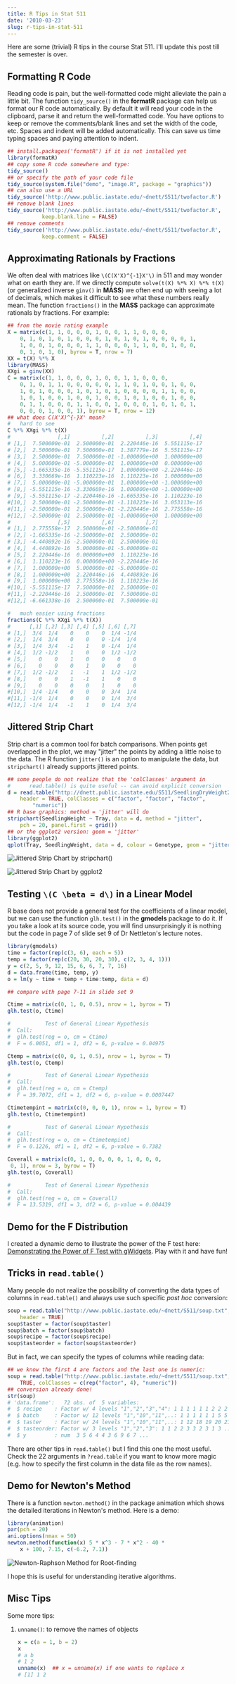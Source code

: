 ```yaml
---
title: R Tips in Stat 511
date: '2010-03-23'
slug: r-tips-in-stat-511
---
```


Here are some (trivial) R tips in the course Stat 511. I'll update this post till the semester is over.

## Formatting R Code

Reading code is pain, but the well-formatted code might alleviate the pain a little bit. The function `tidy_source()` in the **formatR** package can help us format our R code automatically. By default it will read your code in the clipboard, parse it and return the well-formatted code. You have options to keep or remove the comments/blank lines and set the width of the code, etc. Spaces and indent will be added automatically. This can save us time typing spaces and paying attention to indent.

```r 
## install.packages('formatR') if it is not installed yet
library(formatR)
## copy some R code somewhere and type:
tidy_source()
## or specify the path of your code file
tidy_source(system.file("demo", "image.R", package = "graphics"))
## can also use a URL
tidy_source('http://www.public.iastate.edu/~dnett/S511/twofactor.R')
## remove blank lines
tidy_source('http://www.public.iastate.edu/~dnett/S511/twofactor.R',
           keep.blank.line = FALSE)
## remove comments
tidy_source('http://www.public.iastate.edu/~dnett/S511/twofactor.R',
           keep.comment = FALSE)
```

## Approximating Rationals by Fractions

We often deal with matrices like `\(C(X'X)^{-1}X'\)` in 511 and may wonder what on earth they are. If we directly compute `solve(t(X) %*% X) %*% t(X)` (or generalized inverse `ginv()` in **MASS**) we often end up with seeing a lot of decimals, which makes it difficult to see what these numbers really mean. The function `fractions()` in the **MASS** package can approximate rationals by fractions. For example:

```r 
## from the movie rating example
X = matrix(c(1, 1, 0, 0, 0, 1, 0, 0, 1, 1, 0, 0, 0,
    0, 1, 0, 1, 0, 1, 0, 0, 0, 1, 0, 1, 0, 1, 0, 0, 0, 0, 1,
    1, 0, 0, 1, 0, 0, 0, 1, 1, 0, 0, 0, 1, 1, 0, 0, 1, 0, 0,
    0, 1, 0, 1, 0), byrow = T, nrow = 7)
XX = t(X) %*% X
library(MASS)
XXgi = ginv(XX)
C = matrix(c(1, 1, 0, 0, 0, 1, 0, 0, 1, 1, 0, 0, 0,
    0, 1, 0, 1, 1, 0, 0, 0, 0, 0, 1, 1, 0, 1, 0, 0, 1, 0, 0,
    1, 0, 1, 0, 0, 0, 1, 0, 1, 0, 1, 0, 0, 0, 0, 1, 1, 0, 0,
    1, 0, 1, 0, 0, 1, 0, 0, 1, 0, 0, 1, 0, 1, 0, 0, 1, 0, 0,
    0, 1, 1, 0, 0, 0, 1, 1, 0, 0, 1, 0, 0, 0, 1, 0, 1, 0, 1,
    0, 0, 0, 1, 0, 0, 1), byrow = T, nrow = 12)
## what does C(X'X)^{-}X' mean?
#   hard to see
C %*% XXgi %*% t(X)
#               [,1]          [,2]          [,3]          [,4]
# [1,]  7.500000e-01  2.500000e-01  2.220446e-16  5.551115e-17
# [2,]  2.500000e-01  7.500000e-01  1.387779e-16  5.551115e-17
# [3,]  2.500000e-01  7.500000e-01 -1.000000e+00  1.000000e+00
# [4,]  5.000000e-01 -5.000000e-01  1.000000e+00  0.000000e+00
# [5,] -1.665335e-16 -5.551115e-17  1.000000e+00 -2.220446e-16
# [6,]  3.330669e-16  1.110223e-16  1.110223e-16  1.000000e+00
# [7,]  5.000000e-01 -5.000000e-01  1.000000e+00 -1.000000e+00
# [8,] -5.551115e-16 -3.330669e-16  1.000000e+00 -1.000000e+00
# [9,] -5.551115e-17 -2.220446e-16 -1.665335e-16  1.110223e-16
#[10,]  2.500000e-01 -2.500000e-01 -1.110223e-16  3.053113e-16
#[11,] -2.500000e-01  2.500000e-01 -2.220446e-16  2.775558e-16
#[12,] -2.500000e-01  2.500000e-01 -1.000000e+00  1.000000e+00
#               [,5]          [,6]          [,7]
# [1,]  2.775558e-17  2.500000e-01 -2.500000e-01
# [2,] -1.665335e-16 -2.500000e-01  2.500000e-01
# [3,] -4.440892e-16 -2.500000e-01  2.500000e-01
# [4,]  4.440892e-16  5.000000e-01 -5.000000e-01
# [5,]  2.220446e-16  0.000000e+00  1.110223e-16
# [6,]  1.110223e-16  0.000000e+00 -2.220446e-16
# [7,]  1.000000e+00  5.000000e-01 -5.000000e-01
# [8,]  1.000000e+00  2.220446e-16  4.440892e-16
# [9,]  1.000000e+00  2.775558e-16  1.110223e-16
#[10,] -5.551115e-17  7.500000e-01  2.500000e-01
#[11,] -2.220446e-16  2.500000e-01  7.500000e-01
#[12,] -6.661338e-16  2.500000e-01  7.500000e-01

#   much easier using fractions
fractions(C %*% XXgi %*% t(X))
#      [,1] [,2] [,3] [,4] [,5] [,6] [,7]
# [1,]  3/4  1/4    0    0    0  1/4 -1/4
# [2,]  1/4  3/4    0    0    0 -1/4  1/4
# [3,]  1/4  3/4   -1    1    0 -1/4  1/4
# [4,]  1/2 -1/2    1    0    0  1/2 -1/2
# [5,]    0    0    1    0    0    0    0
# [6,]    0    0    0    1    0    0    0
# [7,]  1/2 -1/2    1   -1    1  1/2 -1/2
# [8,]    0    0    1   -1    1    0    0
# [9,]    0    0    0    0    1    0    0
#[10,]  1/4 -1/4    0    0    0  3/4  1/4
#[11,] -1/4  1/4    0    0    0  1/4  3/4
#[12,] -1/4  1/4   -1    1    0  1/4  3/4
```

## Jittered Strip Chart

Strip chart is a common tool for batch comparisons. When points get overlapped in the plot, we may "jitter" the points by adding a little noise to the data. The R function `jitter()` is an option to manipulate the data, but `stripchart()` already supports jittered points.

```r 
## some people do not realize that the 'colClasses' argument in
#      read.table() is quite useful -- can avoid explicit conversion
d = read.table("http://dnett.public.iastate.edu/S511/SeedlingDryWeight2.txt",
    header = TRUE, colClasses = c("factor", "factor", "factor",
        "numeric"))
## R base graphics: method = 'jitter' will do
stripchart(SeedlingWeight ~ Tray, data = d, method = "jitter",
    pch = 20, panel.first = grid())
## or the ggplot2 version: geom = 'jitter'
library(ggplot2)
qplot(Tray, SeedlingWeight, data = d, colour = Genotype, geom = "jitter")
```

![Jittered Strip Chart by stripchart()](http://i.imgur.com/7vqwE.png)

![Jittered Strip Chart by ggplot2](http://i.imgur.com/1Rv8t.png)

## Testing `\(C \beta = d\)` in a Linear Model

R base does not provide a general test for the coefficients of a linear model, but we can use the function `glh.test()` in the **gmodels** package to do it. If you take a look at its source code, you will find unsurprisingly it is nothing but the code in page 7 of slide set 9 of Dr Nettleton's lecture notes.

```r 
library(gmodels)
time = factor(rep(c(3, 6), each = 5))
temp = factor(rep(c(20, 30, 20, 30), c(2, 3, 4, 1)))
y = c(2, 5, 9, 12, 15, 6, 6, 7, 7, 16)
d = data.frame(time, temp, y)
o = lm(y ~ time + temp + time:temp, data = d)

## compare with page 7-11 in slide set 9

Ctime = matrix(c(0, 1, 0, 0.5), nrow = 1, byrow = T)
glh.test(o, Ctime)

#           Test of General Linear Hypothesis
#  Call:
#  glh.test(reg = o, cm = Ctime)
#  F = 6.0051, df1 = 1, df2 = 6, p-value = 0.04975

Ctemp = matrix(c(0, 0, 1, 0.5), nrow = 1, byrow = T)
glh.test(o, Ctemp)

#           Test of General Linear Hypothesis
#  Call:
#  glh.test(reg = o, cm = Ctemp)
#  F = 39.7072, df1 = 1, df2 = 6, p-value = 0.0007447

Ctimetempint = matrix(c(0, 0, 0, 1), nrow = 1, byrow = T)
glh.test(o, Ctimetempint)

#           Test of General Linear Hypothesis
#  Call:
#  glh.test(reg = o, cm = Ctimetempint)
#  F = 0.1226, df1 = 1, df2 = 6, p-value = 0.7382

Coverall = matrix(c(0, 1, 0, 0, 0, 0, 1, 0, 0, 0,
 0, 1), nrow = 3, byrow = T)
glh.test(o, Coverall)

#           Test of General Linear Hypothesis
#  Call:
#  glh.test(reg = o, cm = Coverall)
#  F = 13.5319, df1 = 3, df2 = 6, p-value = 0.004439
```

## Demo for the F Distribution

I created a dynamic demo to illustrate the power of the F test here: [Demonstrating the Power of F Test with gWidgets](/en/2010/04/demonstrating-the-power-of-f-test-with-gwidgets/). Play with it and have fun!

## Tricks in `read.table()`

Many people do not realize the possibility of converting the data types of columns in `read.table()` and always use such specific _post hoc_ conversion:

```r 
soup = read.table("http://www.public.iastate.edu/~dnett/S511/soup.txt",
    header = TRUE)
soup$taster = factor(soup$taster)
soup$batch = factor(soup$batch)
soup$recipe = factor(soup$recipe)
soup$tasteorder = factor(soup$tasteorder)
```

But in fact, we can specify the types of columns while reading data:

```r 
## we know the first 4 are factors and the last one is numeric:
soup = read.table("http://www.public.iastate.edu/~dnett/S511/soup.txt",
    TRUE, colClasses = c(rep("factor", 4), "numeric"))
## conversion already done!
str(soup)
# 'data.frame':   72 obs. of  5 variables:
#  $ recipe    : Factor w/ 4 levels "1","2","3","4": 1 1 1 1 1 1 2 2 2 2 ...
#  $ batch     : Factor w/ 12 levels "1","10","11",..: 1 1 1 1 1 1 5 5 5 5 ...
#  $ taster    : Factor w/ 24 levels "1","10","11",..: 1 12 18 19 20 21 1 12 18 19 ...
#  $ tasteorder: Factor w/ 3 levels "1","2","3": 1 1 2 2 3 3 2 3 1 3 ...
#  $ y         : num  3 5 6 4 4 3 6 9 6 7 ...
```

There are other tips in `read.table()` but I find this one the most useful. Check the 22 arguments in `?read.table` if you want to know more magic (e.g. how to specify the first column in the data file as the row names).

## Demo for Newton's Method

There is a function `newton.method()` in the package animation which shows the detailed iterations in Newton's method. Here is a demo:

```r 
library(animation)
par(pch = 20)
ani.options(nmax = 50)
newton.method(function(x) 5 * x^3 - 7 * x^2 - 40 *
    x + 100, 7.15, c(-6.2, 7.1))
```

![Newton-Raphson Method for Root-finding](http://i.imgur.com/Xj25I.gif)

I hope this is useful for understanding iterative algorithms.

## Misc Tips

Some more tips:

1. `unname()`: to remove the names of objects

    ```r
    x = c(a = 1, b = 2)
    x
    # a b
    # 1 2
    unname(x)  ## x = unname(x) if one wants to replace x
    # [1] 1 2
    ```
